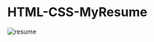 # HTML-CSS-MyResume

![resume](https://user-images.githubusercontent.com/75640953/103449539-821fde80-4ccf-11eb-84a5-2822734ee4cd.png)
